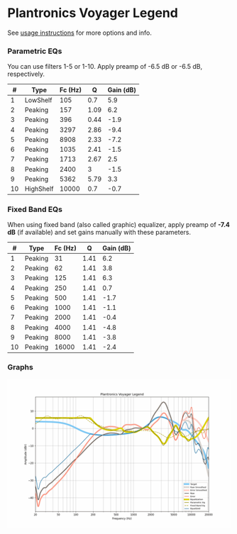 # Plantronics Voyager Legend
See [usage instructions](https://github.com/jaakkopasanen/AutoEq#usage) for more options and info.

### Parametric EQs
You can use filters 1-5 or 1-10. Apply preamp of -6.5 dB or -6.5 dB, respectively.

|   # | Type      |   Fc (Hz) |    Q |   Gain (dB) |
|-----|-----------|-----------|------|-------------|
|   1 | LowShelf  |       105 | 0.7  |         5.9 |
|   2 | Peaking   |       157 | 1.09 |         6.2 |
|   3 | Peaking   |       396 | 0.44 |        -1.9 |
|   4 | Peaking   |      3297 | 2.86 |        -9.4 |
|   5 | Peaking   |      8908 | 2.33 |        -7.2 |
|   6 | Peaking   |      1035 | 2.41 |        -1.5 |
|   7 | Peaking   |      1713 | 2.67 |         2.5 |
|   8 | Peaking   |      2400 | 3    |        -1.5 |
|   9 | Peaking   |      5362 | 5.79 |         3.3 |
|  10 | HighShelf |     10000 | 0.7  |        -0.7 |

### Fixed Band EQs
When using fixed band (also called graphic) equalizer, apply preamp of **-7.4 dB** (if available) and set gains manually with these parameters.

|   # | Type    |   Fc (Hz) |    Q |   Gain (dB) |
|-----|---------|-----------|------|-------------|
|   1 | Peaking |        31 | 1.41 |         6.2 |
|   2 | Peaking |        62 | 1.41 |         3.8 |
|   3 | Peaking |       125 | 1.41 |         6.3 |
|   4 | Peaking |       250 | 1.41 |         0.7 |
|   5 | Peaking |       500 | 1.41 |        -1.7 |
|   6 | Peaking |      1000 | 1.41 |        -1.1 |
|   7 | Peaking |      2000 | 1.41 |        -0.4 |
|   8 | Peaking |      4000 | 1.41 |        -4.8 |
|   9 | Peaking |      8000 | 1.41 |        -3.8 |
|  10 | Peaking |     16000 | 1.41 |        -2.4 |

### Graphs
![](./Plantronics%20Voyager%20Legend.png)
